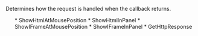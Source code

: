 ﻿Determines how the request is handled when the callback returns.
<ul>
* ShowHtmlAtMousePosition
* ShowHtmlInPanel
* ShowIFrameAtMousePosition
* ShowIFrameInPanel
* GetHttpResponse
</ul>